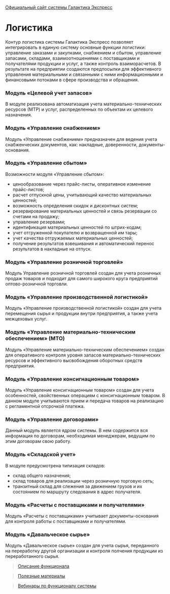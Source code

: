 [Официальный сайт системы Галактика Экспресс](http://galaktika-express.ru/)

# Логистика #

Контур логистика системы Галактика Экспресс позволяет интегрировать в единую систему основные функции логистики: управление заказами и закупками, снабжением и сбытом, управление запасами, складами, взаимоотношениями с поставщиками и получателями продукции и услуг, а также контроль взаиморасчетов. В результате на предприятии создаются предпосылки для эффективного управления материальными и связанными с ними информационными и финансовыми потоками в сфере производства и обращения.

### Модуль «Целевой учет запасов» ###

В модуле реализована автоматизация учета материально-технических ресурсов (МТР) и услуг, распределенных по объектам их целевого назначения.

### Модуль «Управление снабжением» ###

Модуль «Управление снабжением» предназначен для ведения учета снабженческих документов, как: накладные, доверенности, документы-основания.

### Модуль «Управление сбытом» ###

Возможности модуля «Управление сбытом»:

  * ценообразование через прайс-листы, оперативное изменение прайс-листов;
  * расчет отпускной цены, учитывающий качество материальных ценностей;
  * возможность определения скидок и дисконтных систем;
  * резервирование материальных ценностей и связь резервации со счетами на продажу;
  * управление резервами;
  * идентификация материальных ценностей по штрих-кодам;
  * учет отгруженной покупателю и возвращенной им тары;
  * учет качества отгружаемых материальных ценностей;
  * получение результатов взвешивания и автоматический перенос результатов в накладные на отпуск.

### Модуль «Управление розничной торговлей» ###

Модуль Управление розничной торговлей создан для учета розничных продаж товаров и подходит для самого широкого круга предприятий оптово-розничной торговли.

### Модуль «Управление производственной логистикой» ###

Модуль «Управление производственной логистикой» создан для учета перемещения сырья и продукции внутри предприятия, а также учета межцеховых услуг.

### Модуль «Управление материально-техническим обеспечением» (МТО) ###

Модуль «Управление материально-техническим обеспечением» создан для оперативного контроля уровня запасов материально-технических ресурсов и эффективного высвобождения оборотных средств предприятия.

### Модуль «Управление консигнационным товаром» ###

Модуль «Управление консигнационным товаром» создан для учета особенностей, свойственных операциям с консигнационным товаром. В данном модуле учитываются прием и передача товаров на реализацию с регламентной отсрочкой платежа.

### Модуль «Управление договорами» ###

Данный модуль является ядром системы. В нем содержится вся информация по договорам, необходимая менеджерам, ведущим по этим договорам свою работу.

### Модуль «Складской учет» ###

В модуле предусмотрена типизация складов:

  * склад общего назначения;
  * склад товаров для реализации через розничную торговую сеть;
  * транзитный склад для слежения за движением грузов и их состоянием по маршруту следования в адрес получателя.

### Модуль «Расчеты с поставщиками и получателями» ###

Модуль «Расчеты с поставщиками» учитывает документы-основания для контроля работы с поставщиками и получателями.

### Модуль «Давальческое сырье» ###

Модуль «Давальческое сырье» создан для учета сырья, переданного на переработку другой организации и контроля полчения продукции из переработанного сырья.



> [Описание функционала](http://express.galaktika.ru/partition/logistics.php)

> [Полезные материалы](ppt_and_pdf.md)

> [Вебинары по функционалу системы](Vebinar.md)